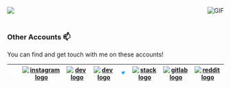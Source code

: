 <img src="https://raw.githubusercontent.com/iampavangandhi/iampavangandhi/master/gifs/Hi.gif" width="30px"></h2>
<img align="right" alt="GIF" src="https://media.giphy.com/media/13HgwGsXF0aiGY/giphy.gif" />
<br />
<br />
### Other Accounts 📫

You can find and get touch with me on these accounts!

| [<img src="https://raw.githubusercontent.com/Delta456/Delta456/master/img/github.png" alt="github logo" width="34">](https://github.com/hmdsd7316) | [<img src="https://raw.githubusercontent.com/Delta456/Delta456/master/img/instagram.jpg" alt="instagram logo" width="24">](https://www.instagram.com/sid.pcloudy/) | [<img src="https://raw.githubusercontent.com/Delta456/Delta456/master/img/dev.png" alt="dev logo" width="24">]()| [<img src="https://raw.githubusercontent.com/Delta456/Delta456/master/img/deviant_art.jpg" alt="dev logo" width="24">]() | [<img src="https://raw.githubusercontent.com/Delta456/Delta456/master/img/twitter.png" alt="twitter logo" width="34">](https://twitter.com/ahmad_sayeed08) | [<img src="https://raw.githubusercontent.com/Delta456/Delta456/master/img/stack.svg" alt="stack logo" width="24">](https://stackoverflow.com/users/4047341/ahmad-sayeed) | [<img src="https://raw.githubusercontent.com/Delta456/Delta456/master/img/gitlab.png" alt="gitlab logo" width="24">]() | [<img src="https://raw.githubusercontent.com/Delta456/Delta456/master/img/reddit.jpg" alt="reddit logo" width="24">]()
|---|---|---|---|---|---|---|---|

<br />

